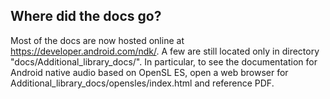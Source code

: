 Where did the docs go?
----------------------

Most of the docs are now hosted online at https://developer.android.com/ndk/.
A few are still located only in directory "docs/Additional_library_docs/".
In particular, to see the documentation for Android native audio based on OpenSL ES,
open a web browser for Additional_library_docs/opensles/index.html and reference PDF.
